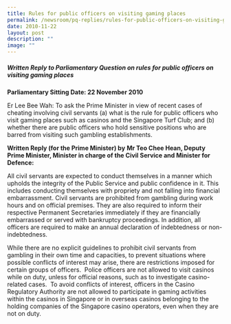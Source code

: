 ```yaml
---
title: Rules for public officers on visiting gaming places
permalink: /newsroom/pq-replies/rules-for-public-officers-on-visiting-gaming-places/
date: 2010-11-22
layout: post
description: ""
image: ""
---
```

##### Written Reply to Parliamentary Question on rules for public officers on visiting gaming places

**Parliamentary Sitting Date: 22 November 2010**

Er Lee Bee Wah: To ask the Prime Minister in view of recent cases of cheating involving civil servants (a) what is the rule for public officers who visit gaming places such as casinos and the Singapore Turf Club; and (b) whether there are public officers who hold sensitive positions who are barred from visiting such gambling establishments.

**Written Reply (for the Prime Minister) by** **Mr Teo Chee Hean, Deputy Prime Minister, Minister in charge of the Civil Service and Minister for Defence:**

All civil servants are expected to conduct themselves in a manner which upholds the integrity of the Public Service and public confidence in it. This includes conducting themselves with propriety and not falling into financial embarrassment. Civil servants are prohibited from gambling during work hours and on official premises. They are also required to inform their respective Permanent Secretaries immediately if they are financially embarrassed or served with bankruptcy proceedings. In addition, all officers are required to make an annual declaration of indebtedness or non-indebtedness.

While there are no explicit guidelines to prohibit civil servants from gambling in their own time and capacities, to prevent situations where possible conflicts of interest may arise, there are restrictions imposed for certain groups of officers.  Police officers are not allowed to visit casinos while on duty, unless for official reasons, such as to investigate casino-related cases.  To avoid conflicts of interest, officers in the Casino Regulatory Authority are not allowed to participate in gaming activities within the casinos in Singapore or in overseas casinos belonging to the holding companies of the Singapore casino operators, even when they are not on duty.